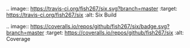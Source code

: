 .. image:: https://travis-ci.org/fish267/six.svg?branch=master
    :target: https://travis-ci.org/fish267/six
    :alt: Six Build

.. image:: https://coveralls.io/repos/github/fish267/six/badge.svg?branch=master
   :target: https://coveralls.io/repos/github/fish267/six
   :alt: Coverage


